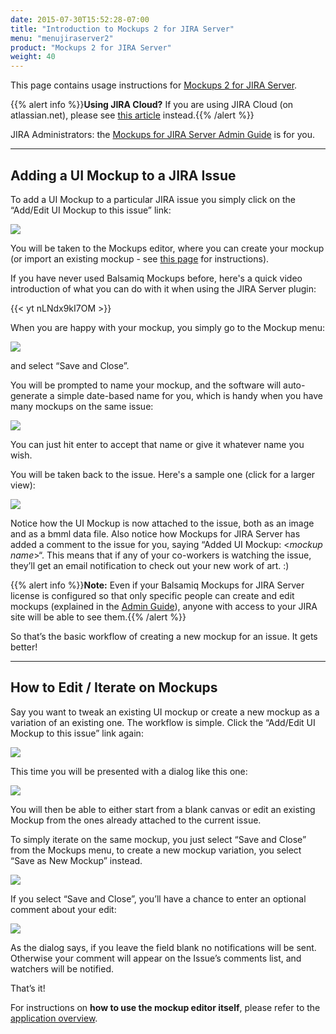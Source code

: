 ```yaml
---
date: 2015-07-30T15:52:28-07:00
title: "Introduction to Mockups 2 for JIRA Server"
menu: "menujiraserver2"
product: "Mockups 2 for JIRA Server"
weight: 40
---
```


This page contains usage instructions for [Mockups 2 for JIRA Server](https://marketplace.atlassian.com/plugins/com.balsamiq.jira.plugins.mockups/server/overview).

{{% alert info %}}**Using JIRA Cloud?** If you are using JIRA Cloud (on atlassian.net), please see [this article](/jira/cloud/intro/) instead.{{% /alert %}}

JIRA Administrators: the [Mockups for JIRA Server Admin Guide](../admin-guide) is for you.

* * *

## Adding a UI Mockup to a JIRA Issue

To add a UI Mockup to a particular JIRA issue you simply click on the “Add/Edit UI Mockup to this issue” link:

![](//media.balsamiq.com/img/support/docs/jira/userguide/addeditlink.png)

You will be taken to the Mockups editor, where you can create your mockup (or import an existing mockup - see [this page](https://support.balsamiq.com/plugins/importtoatlassian/) for instructions).

If you have never used Balsamiq Mockups before, here's a quick video introduction of what you can do with it when using the JIRA Server plugin:

{{< yt nLNdx9kI7OM >}}

When you are happy with your mockup, you simply go to the Mockup menu:

![](//media.balsamiq.com/img/support/docs/jira/userguide/mockupmenujira.png)

and select “Save and Close”.

You will be prompted to name your mockup, and the software will auto-generate a simple date-based name for you, which is handy when you have many mockups on the same issue:

![](//media.balsamiq.com/img/support/docs/jira/userguide/automaticnaming.png)

You can just hit enter to accept that name or give it whatever name you wish.

You will be taken back to the issue. Here's a sample one (click for a larger view):

[![](//media.balsamiq.com/img/support/docs/jira/userguide/attachedissue.png)](//media.balsamiq.com/img/support/docs/jira/userguide/attachedissue.png)

Notice how the UI Mockup is now attached to the issue, both as an image and as a bmml data file. Also notice how Mockups for JIRA Server has added a comment to the issue for you, saying “Added UI Mockup: <_mockup name_>“. This means that if any of your co-workers is watching the issue, they’ll get an email notification to check out your new work of art. :)

{{% alert info %}}**Note:** Even if your Balsamiq Mockups for JIRA Server license is configured so that only specific people can create and edit mockups (explained in the [Admin Guide](../admin-guide/)), anyone with access to your JIRA site will be able to see them.{{% /alert %}}

So that’s the basic workflow of creating a new mockup for an issue. It gets better!

* * *

## How to Edit / Iterate on Mockups

Say you want to tweak an existing UI mockup or create a new mockup as a variation of an existing one. The workflow is simple. Click the “Add/Edit UI Mockup to this issue” link again:

![](//media.balsamiq.com/img/support/docs/jira/userguide/addeditlink.png)

This time you will be presented with a dialog like this one:

![](//media.balsamiq.com/img/support/docs/jira/userguide/importonopen.png)

You will then be able to either start from a blank canvas or edit an existing Mockup from the ones already attached to the current issue.

To simply iterate on the same mockup, you just select “Save and Close” from the Mockups menu, to create a new mockup variation, you select “Save as New Mockup” instead.

![](//media.balsamiq.com/img/support/docs/jira/userguide/mockupmenujira.png)

If you select “Save and Close”, you’ll have a chance to enter an optional comment about your edit:

![](//media.balsamiq.com/img/support/docs/jira/userguide/addcomment.png)

As the dialog says, if you leave the field blank no notifications will be sent. Otherwise your comment will appear on the Issue’s comments list, and watchers will be notified.

That’s it!

For instructions on **how to use the mockup editor itself**, please refer to the [application overview](../overview/).
